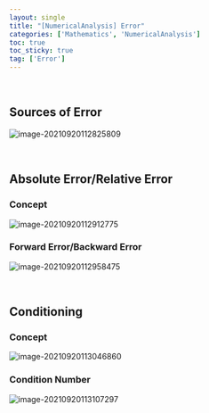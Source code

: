 ```yaml
---
layout: single
title: "[NumericalAnalysis] Error"
categories: ['Mathematics', 'NumericalAnalysis']
toc: true
toc_sticky: true
tag: ['Error']
---
```


<br>

## Sources of Error

![image-20210920112825809](https://user-images.githubusercontent.com/70505378/133952167-520d1d4e-9772-4d5b-95cc-0dace61d1a15.png)

<br>

## Absolute Error/Relative Error

### Concept

![image-20210920112912775](https://user-images.githubusercontent.com/70505378/133952179-6ca8e817-9a95-48d6-9cf7-31e2417fb091.png)

### Forward Error/Backward Error

![image-20210920112958475](https://user-images.githubusercontent.com/70505378/133952185-7a224886-602b-428d-89e4-416196513cb2.png)

<br>

## Conditioning

### Concept

![image-20210920113046860](https://user-images.githubusercontent.com/70505378/133952210-b5e63277-4245-456b-8363-71186c1aff72.png)

### Condition Number

![image-20210920113107297](https://user-images.githubusercontent.com/70505378/133952208-45051a46-f350-4068-a1b8-4c2ac1e050e5.png)

